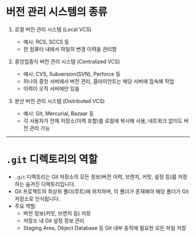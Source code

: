 # 버전 관리 시스템의 종류

1. 로컬 버전 관리 시스템 (Local VCS)

   - 예시: RCS, SCCS 등
   - 한 컴퓨터 내에서 파일의 변경 이력을 관리함

2. 중앙집중식 버전 관리 시스템 (Centralized VCS)

   - 예시: CVS, Subversion(SVN), Perforce 등
   - 하나의 중앙 서버에서 버전 관리, 클라이언트는 해당 서버에 접속해 작업
   - 이력이 오직 서버에만 있음

3. 분산 버전 관리 시스템 (Distributed VCS)
   - 예시: Git, Mercurial, Bazaar 등
   - 각 사용자가 전체 저장소(이력 포함)를 로컬에 복사해 사용, 네트워크 없이도 버전 관리 가능

---

# `.git` 디렉토리의 역할

- `.git` 디렉토리는 Git 저장소의 모든 정보(버전 이력, 브랜치, 커밋, 설정 등)를 저장하는 숨겨진 디렉토리입니다.
- Git 프로젝트의 최상위 폴더(루트)에 위치하며, 이 폴더가 존재해야 해당 폴더가 Git 저장소로 인식됩니다.
- 주요 역할:
  - 버전 정보(커밋, 브랜치 등) 저장
  - 저장소 내 Git 설정 정보 관리
  - Staging Area, Object Database 등 Git 내부 동작에 필요한 모든 파일 저장
